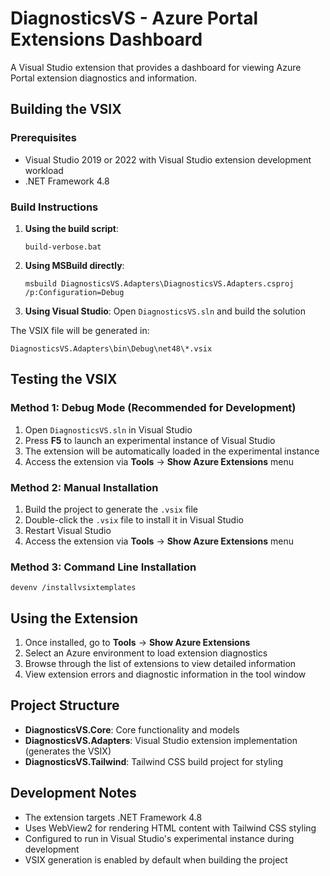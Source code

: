 # DiagnosticsVS - Azure Portal Extensions Dashboard

A Visual Studio extension that provides a dashboard for viewing Azure Portal extension diagnostics and information.

## Building the VSIX

### Prerequisites
- Visual Studio 2019 or 2022 with Visual Studio extension development workload
- .NET Framework 4.8

### Build Instructions

1. **Using the build script**:
   ```
   build-verbose.bat
   ```

2. **Using MSBuild directly**:
   ```
   msbuild DiagnosticsVS.Adapters\DiagnosticsVS.Adapters.csproj /p:Configuration=Debug
   ```

3. **Using Visual Studio**: Open `DiagnosticsVS.sln` and build the solution

The VSIX file will be generated in:
```
DiagnosticsVS.Adapters\bin\Debug\net48\*.vsix
```

## Testing the VSIX

### Method 1: Debug Mode (Recommended for Development)
1. Open `DiagnosticsVS.sln` in Visual Studio
2. Press **F5** to launch an experimental instance of Visual Studio
3. The extension will be automatically loaded in the experimental instance
4. Access the extension via **Tools** → **Show Azure Extensions** menu

### Method 2: Manual Installation
1. Build the project to generate the `.vsix` file
2. Double-click the `.vsix` file to install it in Visual Studio
3. Restart Visual Studio
4. Access the extension via **Tools** → **Show Azure Extensions** menu

### Method 3: Command Line Installation
```
devenv /installvsixtemplates
```

## Using the Extension

1. Once installed, go to **Tools** → **Show Azure Extensions**
2. Select an Azure environment to load extension diagnostics
3. Browse through the list of extensions to view detailed information
4. View extension errors and diagnostic information in the tool window

## Project Structure

- **DiagnosticsVS.Core**: Core functionality and models
- **DiagnosticsVS.Adapters**: Visual Studio extension implementation (generates the VSIX)
- **DiagnosticsVS.Tailwind**: Tailwind CSS build project for styling

## Development Notes

- The extension targets .NET Framework 4.8
- Uses WebView2 for rendering HTML content with Tailwind CSS styling
- Configured to run in Visual Studio's experimental instance during development
- VSIX generation is enabled by default when building the project